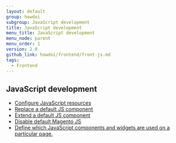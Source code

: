 ```yaml
---
layout: default
group: howdoi
subgroup: JavaScript development
title: JavaScript development
menu_title: JavaScript development
menu_node: parent
menu_order: 1
version: 2.0
github_link: howdoi/frontend/front-js.md
tags:
  - Frontend
---
```


## JavaScript development
- <a href="{{page.baseurl}}javascript-dev-guide/javascript/js-resources.html">Configure JavaScript resources</a>
- <a href="{{page.baseurl}}javascript-dev-guide/javascript/custom_js.html#js_replace">Replace a default JS component</a>
- <a href="{{page.baseurl}}javascript-dev-guide/javascript/custom_js.html#extend_js">Extend a default JS component</a>
- <a href="{{page.baseurl}}javascript-dev-guide/javascript/custom_js.html#disable_default_js">Disable default Magento JS</a>
- <a href="{{page.baseurl}}javascript-dev-guide/javascript/js_debug.html">Define which JavaScript components and widgets are used on a particular page.</a>
